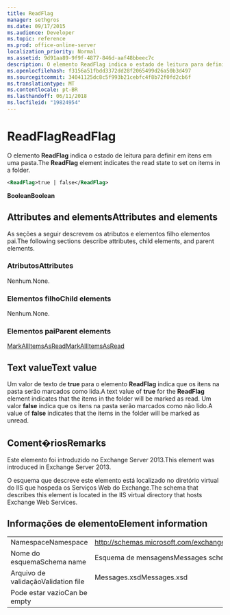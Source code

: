 ```yaml
---
title: ReadFlag
manager: sethgros
ms.date: 09/17/2015
ms.audience: Developer
ms.topic: reference
ms.prod: office-online-server
localization_priority: Normal
ms.assetid: 9d91aa89-9f9f-4877-846d-aaf48bbeec7c
description: O elemento ReadFlag indica o estado de leitura para definir em itens em uma pasta.
ms.openlocfilehash: f3156a51fbdd3372dd28f2065499d26a50b3d497
ms.sourcegitcommit: 34041125dc8c5f993b21cebfc4f8b72f0fd2cb6f
ms.translationtype: MT
ms.contentlocale: pt-BR
ms.lasthandoff: 06/11/2018
ms.locfileid: "19824954"
---
```

# <a name="readflag"></a><span data-ttu-id="1399b-103">ReadFlag</span><span class="sxs-lookup"><span data-stu-id="1399b-103">ReadFlag</span></span>

<span data-ttu-id="1399b-104">O elemento **ReadFlag** indica o estado de leitura para definir em itens em uma pasta.</span><span class="sxs-lookup"><span data-stu-id="1399b-104">The **ReadFlag** element indicates the read state to set on items in a folder.</span></span> 
  
```XML
<ReadFlag>true | false</ReadFlag>
```

 <span data-ttu-id="1399b-105">**Boolean**</span><span class="sxs-lookup"><span data-stu-id="1399b-105">**Boolean**</span></span>
## <a name="attributes-and-elements"></a><span data-ttu-id="1399b-106">Attributes and elements</span><span class="sxs-lookup"><span data-stu-id="1399b-106">Attributes and elements</span></span>

<span data-ttu-id="1399b-107">As seções a seguir descrevem os atributos e elementos filho elementos pai.</span><span class="sxs-lookup"><span data-stu-id="1399b-107">The following sections describe attributes, child elements, and parent elements.</span></span>
  
### <a name="attributes"></a><span data-ttu-id="1399b-108">Atributos</span><span class="sxs-lookup"><span data-stu-id="1399b-108">Attributes</span></span>

<span data-ttu-id="1399b-109">Nenhum.</span><span class="sxs-lookup"><span data-stu-id="1399b-109">None.</span></span>
  
### <a name="child-elements"></a><span data-ttu-id="1399b-110">Elementos filho</span><span class="sxs-lookup"><span data-stu-id="1399b-110">Child elements</span></span>

<span data-ttu-id="1399b-111">Nenhum.</span><span class="sxs-lookup"><span data-stu-id="1399b-111">None.</span></span>
  
### <a name="parent-elements"></a><span data-ttu-id="1399b-112">Elementos pai</span><span class="sxs-lookup"><span data-stu-id="1399b-112">Parent elements</span></span>

[<span data-ttu-id="1399b-113">MarkAllItemsAsRead</span><span class="sxs-lookup"><span data-stu-id="1399b-113">MarkAllItemsAsRead</span></span>](markallitemsasread.md)
  
## <a name="text-value"></a><span data-ttu-id="1399b-114">Text value</span><span class="sxs-lookup"><span data-stu-id="1399b-114">Text value</span></span>

<span data-ttu-id="1399b-115">Um valor de texto de **true** para o elemento **ReadFlag** indica que os itens na pasta serão marcados como lida.</span><span class="sxs-lookup"><span data-stu-id="1399b-115">A text value of **true** for the **ReadFlag** element indicates that the items in the folder will be marked as read.</span></span> <span data-ttu-id="1399b-116">Um valor **false** indica que os itens na pasta serão marcados como não lido.</span><span class="sxs-lookup"><span data-stu-id="1399b-116">A value of **false** indicates that the items in the folder will be marked as unread.</span></span> 
  
## <a name="remarks"></a><span data-ttu-id="1399b-117">Coment�rios</span><span class="sxs-lookup"><span data-stu-id="1399b-117">Remarks</span></span>

<span data-ttu-id="1399b-118">Este elemento foi introduzido no Exchange Server 2013.</span><span class="sxs-lookup"><span data-stu-id="1399b-118">This element was introduced in Exchange Server 2013.</span></span>
  
<span data-ttu-id="1399b-119">O esquema que descreve este elemento está localizado no diretório virtual do IIS que hospeda os Serviços Web do Exchange.</span><span class="sxs-lookup"><span data-stu-id="1399b-119">The schema that describes this element is located in the IIS virtual directory that hosts Exchange Web Services.</span></span>
  
## <a name="element-information"></a><span data-ttu-id="1399b-120">Informações de elemento</span><span class="sxs-lookup"><span data-stu-id="1399b-120">Element information</span></span>

|||
|:-----|:-----|
|<span data-ttu-id="1399b-121">Namespace</span><span class="sxs-lookup"><span data-stu-id="1399b-121">Namespace</span></span>  <br/> |http://schemas.microsoft.com/exchange/services/2006/messages  <br/> |
|<span data-ttu-id="1399b-122">Nome do esquema</span><span class="sxs-lookup"><span data-stu-id="1399b-122">Schema name</span></span>  <br/> |<span data-ttu-id="1399b-123">Esquema de mensagens</span><span class="sxs-lookup"><span data-stu-id="1399b-123">Messages schema</span></span>  <br/> |
|<span data-ttu-id="1399b-124">Arquivo de validação</span><span class="sxs-lookup"><span data-stu-id="1399b-124">Validation file</span></span>  <br/> |<span data-ttu-id="1399b-125">Messages.xsd</span><span class="sxs-lookup"><span data-stu-id="1399b-125">Messages.xsd</span></span>  <br/> |
|<span data-ttu-id="1399b-126">Pode estar vazio</span><span class="sxs-lookup"><span data-stu-id="1399b-126">Can be empty</span></span>  <br/> ||
   

